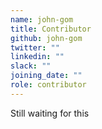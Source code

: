 ```yaml
---
name: john-gom
title: Contributor
github: john-gom
twitter: ""
linkedin: ""
slack: ""
joining_date: ""
role: contributor
---
```


Still waiting for this
